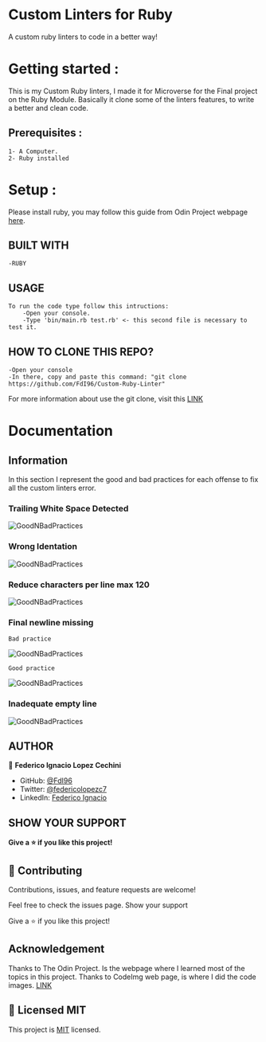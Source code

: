 # Custom Linters for Ruby

A custom ruby linters to code in a better way!

# Getting started :

This is my Custom Ruby linters, I made it for Microverse for the Final project on the Ruby Module. Basically it clone some of the linters features, to write a better and clean code.

## Prerequisites :

    1- A Computer.
    2- Ruby installed

# Setup :

Please install ruby, you may follow this guide from Odin Project webpage [here](https://www.theodinproject.com/courses/ruby-programming/lessons/installing-ruby-ruby-programming).

## BUILT WITH

    -RUBY

## USAGE

    To run the code type follow this intructions:
        -Open your console.
        -Type 'bin/main.rb test.rb' <- this second file is necessary to test it.

## HOW TO CLONE THIS REPO?

    -Open your console
    -In there, copy and paste this command: "git clone https://github.com/FdI96/Custom-Ruby-Linter"

For more information about use the git clone, visit this [LINK](https://www.earthdatascience.org/workshops/intro-version-control-git/basic-git-commands/#:~:text=From%20your%20repository%20page%20on,like%20to%20clone%20your%20repository.)

# Documentation

## Information

In this section I represent the good and bad practices for each offense to fix all the custom linters error.

### Trailing White Space Detected

![GoodNBadPractices](./images/trailingspaces.jpeg)

### Wrong Identation

![GoodNBadPractices](./images/wrongidentation.jpeg)

### Reduce characters per line max 120

![GoodNBadPractices](./images/linelength.jpeg)

### Final newline missing

    Bad practice

![GoodNBadPractices](./images/noline.jpeg)

    Good practice

![GoodNBadPractices](./images/line.jpeg)

### Inadequate empty line

![GoodNBadPractices](./images/inadequate.jpeg)

## AUTHOR

👤 **Federico Ignacio Lopez Cechini**

- GitHub: [@FdI96](https://github.com/FdI96)
- Twitter: [@federicolopezc7 ](https://twitter.com/federicolopezc7)
- LinkedIn: [Federico Ignacio](https://www.linkedin.com/in/federico-ignacio-3285411a4/)

## SHOW YOUR SUPPORT

**Give a ⭐️ if you like this project!**

## 🤝 Contributing

Contributions, issues, and feature requests are welcome!

Feel free to check the issues page. Show your support

Give a ⭐️ if you like this project!

## Acknowledgement

Thanks to The Odin Project. Is the webpage where I learned most of the topics in this project.
Thanks to CodeImg web page, is where I did the code images. [LINK](https://codeimg.io/)

## 📝 Licensed MIT

This project is [MIT](https://github.com/FdI96/Custom-Ruby-Linter/blob/Development/LICENSE) licensed.
